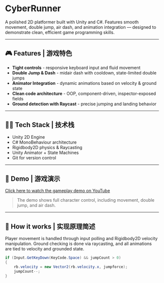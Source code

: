 # CyberRunner

A polished 2D platformer built with Unity and C#. Features smooth movement, double jump, air dash, and animation integration — designed to demonstrate clean, efficient game programming skills.


---

## 🎮 Features | 游戏特色
- **Tight controls** - responsive keyboard input and fluid movement  
- **Double Jump & Dash** - midair dash with cooldown, state-limited double jumps   
- **Animator Integration** - dynamic animations based on velocity & ground state    
- **Clean code architecture** - OOP, component-driven, inspector-exposed fields  
- **Ground detection with Raycast** - precise jumping and landing behavior  
---

## 🧑‍💻 Tech Stack | 技术栈

- Unity 2D Engine  
- C# MonoBehaviour architecture  
- Rigidbody2D physics & Raycasting  
- Unity Animator + State Machines  
- Git for version control  

---

## 🎥 Demo | 游戏演示

[Click here to watch the gameplay demo on YouTube](https://youtu.be/your-demo-video-link)  

> The demo shows full character control, including movement, double jump, and air dash.  


---

## 🧩 How it works | 实现原理简述

Player movement is handled through input polling and Rigidbody2D velocity manipulation. Ground checking is done via raycasting, and all animations are tied to velocity and grounded state.

```csharp
if (Input.GetKeyDown(KeyCode.Space) && jumpCount > 0)
{
    rb.velocity = new Vector2(rb.velocity.x, jumpforce);
    jumpCount--;
}
